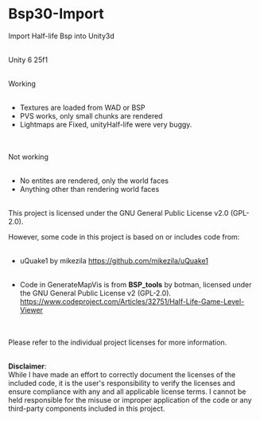 # Bsp30-Import
    
   
Import Half-life Bsp into Unity3d<br><br>
   
Unity 6 25f1  <br><br> 
   
Working <br><br> 
   
* Textures are loaded from WAD or BSP  <br>
* PVS works, only small chunks are rendered  <br>
* Lightmaps are Fixed, unityHalf-life were very buggy.<br><br><br>


Not working<br><br>

* No entites are rendered, only the world faces<br>
* Anything other than rendering world faces<br><br>
  
This project is licensed under the GNU General Public License v2.0 (GPL-2.0).
   
However, some code in this project is based on or includes code from:<br><br>
   
- uQuake1 by mikezila
  https://github.com/mikezila/uQuake1<br><br>

- Code in GenerateMapVis is from **BSP_tools** by botman, licensed under the GNU General Public License v2 (GPL-2.0).
  https://www.codeproject.com/Articles/32751/Half-Life-Game-Level-Viewer<br><br><br>


Please refer to the individual project licenses for more information.<br><br>

**Disclaimer**:  
While I have made an effort to correctly document the licenses of the included code, it is the user's responsibility to verify the licenses and ensure compliance with any and all applicable license terms. I cannot be held responsible for the misuse or improper application of the code or any third-party components included in this project. <br><br><br><br><br><br>



